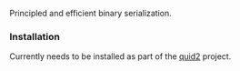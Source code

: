 Principled and efficient binary serialization.

### Installation

Currently needs to be installed as part of the [quid2](https://github.com/tittoassini/quid2) project.
